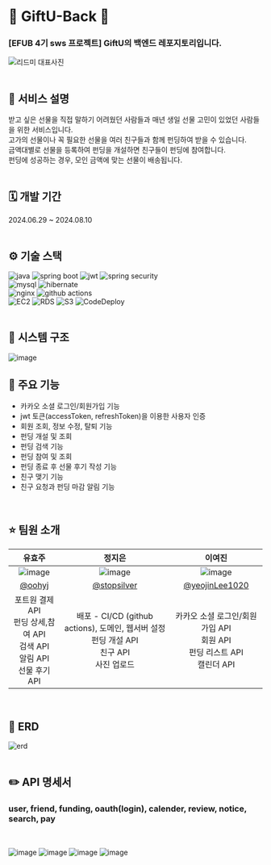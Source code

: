 # 🎁 GiftU-Back 🎁
### [EFUB 4기 sws 프로젝트] GiftU의 백엔드 레포지토리입니다.
![리드미 대표사진](https://github.com/user-attachments/assets/e23d2a0f-46c7-4c02-80a7-bfd12cf502fb)
<br><br>

## 🎀 서비스 설명
받고 싶은 선물을 직접 말하기 어려웠던 사람들과 매년 생일 선물 고민이 있었던 사람들을 위한 서비스입니다.<br>
고가의 선물이나 꼭 필요한 선물을 여러 친구들과 함께 펀딩하여 받을 수 있습니다. <br>
금액대별로 선물을 등록하여 펀딩을 개설하면 친구들이 펀딩에 참여합니다. <br>
펀딩에 성공하는 경우, 모인 금액에 맞는 선물이 배송됩니다. <br>
<br>

## 🗓️ 개발 기간
2024.06.29 ~ 2024.08.10
<br><br>

## ⚙️ 기술 스택
<div>
  <img alt="java" src="https://img.shields.io/badge/Java-ED8B00?style=flat&logo=openjdk&logoColor=white" />
  <img alt="spring boot" src="https://img.shields.io/badge/Spring Boot-6DB33F?style=flat&logo=springboot&logoColor=white" />
  <img alt="jwt" src="https://img.shields.io/badge/JWT-282828?style=flat&logo=jsonwebtokens&logoColor=white" />
  <img alt="spring security" src="https://img.shields.io/badge/Spring Security-6DB33F?style=flat&logo=springsecurity&logoColor=white" />
</div>
<div>
  <img alt="mysql" src="https://img.shields.io/badge/MySQL-4479A1?style=flat&logo=mysql&logoColor=white" />
  <img alt="hibernate" src="https://img.shields.io/badge/Hibernate-59666C?style=flat&logo=hibernate&logoColor=white" />
</div>
<div>
  <img alt="nginx" src="https://img.shields.io/badge/NGINX-009639?style=flat&logo=nginx&logoColor=white" />
  <img alt="github actions" src="https://img.shields.io/badge/Github Actions-2088FF?style=flat&logo=githubactions&logoColor=white" />
</div>
<div>
  <img alt="EC2" src="https://img.shields.io/badge/AWS EC2-FF9900?style=flat&logo=amazonec2&logoColor=white" />
  <img alt="RDS" src="https://img.shields.io/badge/AWS RDS-527FFF?style=flat&logo=amazonrds&logoColor=white" />
  <img alt="S3" src="https://img.shields.io/badge/AWS S3-569A31?style=flat&logo=amazons3&logoColor=white" />
  <img alt="CodeDeploy" src="https://img.shields.io/badge/ AWS CodeDeploy-527FFF?style=flat&logo=Amazon AWS&logoColor=white"/>
</div>
<br>

## 🔧 시스템 구조
![image](https://github.com/user-attachments/assets/5a1a107e-3e2a-48b1-b728-ff4787d264c9)
<br>

## 📌 주요 기능 
- 카카오 소셜 로그인/회원가입 기능
- jwt 토큰(accessToken, refreshToken)을 이용한 사용자 인증
- 회원 조회, 정보 수정, 탈퇴 기능
- 펀딩 개설 및 조회
- 펀딩 검색 기능
- 펀딩 참여 및 조회
- 펀딩 종료 후 선물 후기 작성 기능 
- 친구 맺기 기능
- 친구 요청과 펀딩 마감 알림 기능
<br>
  
## ⭐ 팀원 소개 
|유효주|정지은|이여진|
|:------------:|:----------------:|:----------------:|
| ![image](https://github.com/user-attachments/assets/60fe7e6d-338f-40f6-9578-065f34ae199b) | ![image](https://github.com/user-attachments/assets/aa0a04a7-1952-4e71-a926-566e2f9a6885) |![image](https://github.com/user-attachments/assets/0905f04c-7175-4185-8a44-adce058f5a4f)|
|[@oohyj](https://github.com/oohyj)|[@stopsilver](https://github.com/stopsilver123)|[@yeojinLee1020](https://github.com/yeojinLee1020)|
|포트원 결제 API <br> 펀딩 상세,참여 API <br> 검색 API <br> 알림 API <br> 선물 후기 API|배포 - CI/CD (github actions), 도메인, 웹서버 설정 <br> 펀딩 개설 API <br> 친구 API <br> 사진 업로드 | 카카오 소셜 로그인/회원가입 API <br> 회원 API <br> 펀딩 리스트 API <br> 캘린더 API |
<br>

## 📜 ERD
![erd](https://github.com/user-attachments/assets/12eab85e-c946-4c9a-b24d-1006b15e20ef)
<br><br>

## ✏️ API 명세서   
### user, friend, funding, oauth(login), calender, review, notice, search, pay
<br>

![image](https://github.com/user-attachments/assets/43cc0b36-f809-4cd8-9c90-0ea8070462f8)
![image](https://github.com/user-attachments/assets/6ecefe92-7be0-4f58-9cbf-31cc6e5eed62)
![image](https://github.com/user-attachments/assets/25b828d0-0b7d-4c7a-97fe-1e56ef64657e)
![image](https://github.com/user-attachments/assets/2f341025-8772-48ed-ae1f-53841789f175)



